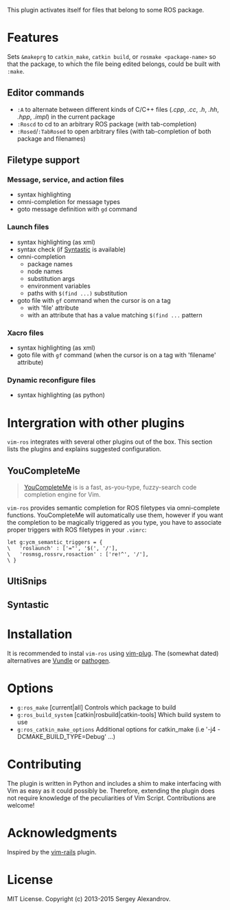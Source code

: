 This plugin activates itself for files that belong to some ROS package.

Features
========

Sets `&makeprg` to `catkin_make`, `catkin build`, or `rosmake <package-name>` so
that the package, to which the file being edited belongs, could be built with
`:make`.

Editor commands
---------------

- `:A` to alternate between different kinds of C/C++ files (_.cpp_, _.cc_, _.h_, _.hh_, _.hpp_, _.impl_) in the current package
- `:Roscd` to cd to an arbitrary ROS package (with tab-completion)
- `:Rosed`/`:TabRosed` to open arbitrary files (with tab-completion of both
  package and filenames)

Filetype support
----------------

### Message, service, and action files

- syntax highlighting
- omni-completion for message types
- goto message definition with `gd` command

### Launch files

- syntax highlighting (as xml)
- syntax check (if [Syntastic][] is available)
- omni-completion
  * package names
  * node names
  * substitution args
  * environment variables
  * paths with `$(find ...)` substitution
- goto file with `gf` command when the cursor is on a tag
  * with 'file' attribute
  * with an attribute that has a value matching `$(find ...` pattern

### Xacro files

- syntax highlighting (as xml)
- goto file with `gf` command (when the cursor is on a tag with 'filename'
  attribute)

### Dynamic reconfigure files

- syntax highlighting (as python)

Intergration with other plugins
===============================

`vim-ros` integrates with several other plugins out of the box. This section
lists the plugins and explains suggested configuration.

YouCompleteMe
-------------

> [YouCompleteMe][] is is a fast, as-you-type, fuzzy-search code completion
> engine for Vim.

`vim-ros` provides semantic completion for ROS filetypes via omni-complete
functions. YouCompleteMe will automatically use them, however if you want the
completion to be magically triggered as you type, you have to associate proper
triggers with ROS filetypes in your `.vimrc`:

```viml
let g:ycm_semantic_triggers = {
\   'roslaunch' : ['="', '$(', '/'],
\   'rosmsg,rossrv,rosaction' : ['re!^', '/'],
\ }
```

UltiSnips
---------

Syntastic
---------

Installation
============

It is recommended to instal `vim-ros` using [vim-plug][]. The (somewhat dated)
alternatives are [Vundle][] or [pathogen][].

Options
=======

- `g:ros_make` [current|all] Controls which package to build
- `g:ros_build_system` [catkin|rosbuild|catkin-tools] Which build system to use
- `g:ros_catkin_make_options` Additional options for catkin_make (i.e '-j4 -DCMAKE_BUILD_TYPE=Debug' ...)

Contributing
============

The plugin is written in Python and includes a shim to make interfacing with Vim
as easy as it could possibly be. Therefore, extending the plugin does not
require knowledge of the peculiarities of Vim Script. Contributions are welcome!

Acknowledgments
===============

Inspired by the [vim-rails][] plugin.

License
=======

MIT License. Copyright (c) 2013-2015 Sergey Alexandrov.

[pathogen]: https://github.com/tpope/vim-pathogen
[Vundle]: https://github.com/gmarik/vundle
[vim-plug]: https://github.com/junegunn/vim-plug
[vim-rails]: https://github.com/tpope/vim-rails
[Syntastic]: https://github.com/scrooloose/syntastic
[YouCompleteMe]: https://github.com/Valloric/YouCompleteMe
